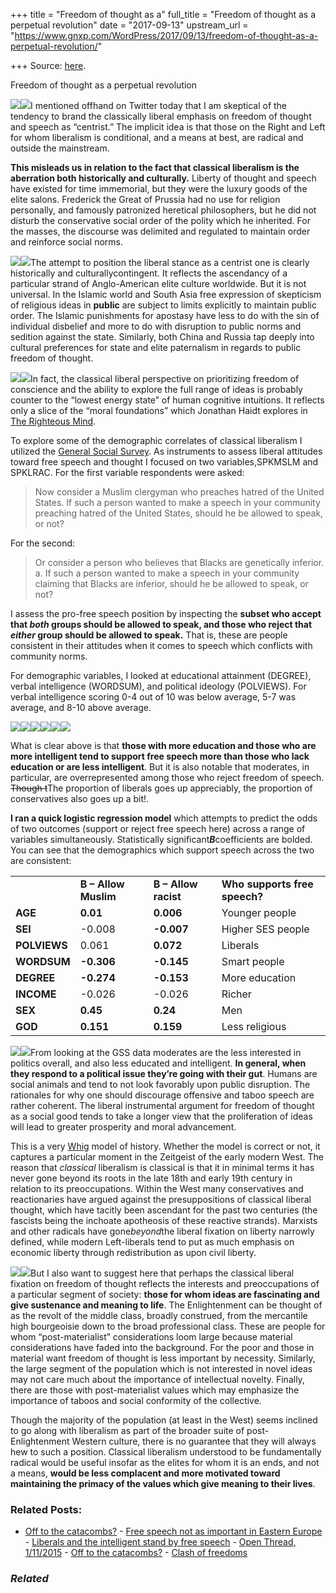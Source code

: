 +++
title = "Freedom of thought as a"
full_title = "Freedom of thought as a perpetual revolution"
date = "2017-09-13"
upstream_url = "https://www.gnxp.com/WordPress/2017/09/13/freedom-of-thought-as-a-perpetual-revolution/"

+++
Source: [here](https://www.gnxp.com/WordPress/2017/09/13/freedom-of-thought-as-a-perpetual-revolution/).

Freedom of thought as a perpetual revolution

[![](https://i0.wp.com/www.gnxp.com/WordPress/wp-content/uploads/2017/09/onLiberty.jpeg?resize=182%2C277)![](https://i0.wp.com/www.gnxp.com/WordPress/wp-content/uploads/2017/09/onLiberty.jpeg?resize=182%2C277)](https://www.amazon.com/exec/obidos/ASIN/B00A735PTG/geneexpressio-20)I mentioned offhand on Twitter today that I am skeptical of the tendency to brand the classically liberal emphasis on freedom of thought and speech as “centrist.” The implicit idea is that those on the Right and Left for whom liberalism is conditional, and a means at best, are radical and outside the mainstream.

**This misleads us in relation to the fact that classical liberalism is the aberration both historically and culturally.** Liberty of thought and speech have existed for time immemorial, but they were the luxury goods of the elite salons. Frederick the Great of Prussia had no use for religion personally, and famously patronized heretical philosophers, but he did not disturb the conservative social order of the polity which he inherited. For the masses, the discourse was delimited and regulated to maintain order and reinforce social norms.

[![](https://i0.wp.com/www.gnxp.com/WordPress/wp-content/uploads/2017/09/system_of_liberty.jpeg?resize=183%2C275)![](https://i0.wp.com/www.gnxp.com/WordPress/wp-content/uploads/2017/09/system_of_liberty.jpeg?resize=183%2C275)](https://www.amazon.com/exec/obidos/ASIN/0521182093/geneexpressio-20)The attempt to position the liberal stance as a centrist one is clearly historically and culturallycontingent. It reflects the ascendancy of a particular strand of Anglo-American elite culture worldwide. But it is not universal. In the Islamic world and South Asia free expression of skepticism of religious ideas in **public** are subject to limits explicitly to maintain public order. The Islamic punishments for apostasy have less to do with the sin of individual disbelief and more to do with disruption to public norms and sedition against the state. Similarly, both China and Russia tap deeply into cultural preferences for state and elite paternalism in regards to public freedom of thought.

[![](https://i0.wp.com/www.gnxp.com/WordPress/wp-content/uploads/2017/09/therighteousmind.jpeg?resize=150%2C231)![](https://i0.wp.com/www.gnxp.com/WordPress/wp-content/uploads/2017/09/therighteousmind.jpeg?resize=150%2C231)](https://www.amazon.com/exec/obidos/ASIN/B0052FF7YM/geneexpressio-20)In fact, the classical liberal perspective on prioritizing freedom of conscience and the ability to explore the full range of ideas is probably counter to the “lowest energy state” of human cognitive intuitions. It reflects only a slice of the “moral foundations” which Jonathan Haidt explores in [The Righteous Mind](https://www.amazon.com/exec/obidos/ASIN/B0052FF7YM/geneexpressio-20).

To explore some of the demographic correlates of classical liberalism I utilized the [General Social Survey](http://sda.berkeley.edu/sdaweb/analysis/?dataset=gss16). As instruments to assess liberal attitudes toward free speech and thought I focused on two variables,SPKMSLM and SPKLRAC. For the first variable respondents were asked:

> Now consider a Muslim clergyman who preaches hatred of the United States. If such a person wanted to make a speech in your community preaching hatred of the United States, should he be allowed to speak, or not?

For the second:

> Or consider a person who believes that Blacks are genetically inferior. a. If such a person wanted to make a speech in your community claiming that Blacks are inferior, should he be allowed to speak, or not?

I assess the pro-free speech position by inspecting the **subset who accept that *both* groups should be allowed to speak, and those who reject that *either* group should be allowed to speak.** That is, these are people consistent in their attitudes when it comes to speech which conflicts with community norms.

For demographic variables, I looked at educational attainment (DEGREE), verbal intelligence (WORDSUM), and political ideology (POLVIEWS). For verbal intelligence scoring 0-4 out of 10 was below average, 5-7 was average, and 8-10 above average.

[![](https://i0.wp.com/www.gnxp.com/WordPress/wp-content/uploads/2017/09/offensive_speech1.jpg?resize=625%2C426)![](https://i0.wp.com/www.gnxp.com/WordPress/wp-content/uploads/2017/09/offensive_speech1.jpg?resize=625%2C426)](https://i0.wp.com/www.gnxp.com/WordPress/wp-content/uploads/2017/09/offensive_speech1.jpg)[![](https://i0.wp.com/www.gnxp.com/WordPress/wp-content/uploads/2017/09/offensive_speech2.jpg?resize=625%2C404)![](https://i0.wp.com/www.gnxp.com/WordPress/wp-content/uploads/2017/09/offensive_speech2.jpg?resize=625%2C404)](https://i0.wp.com/www.gnxp.com/WordPress/wp-content/uploads/2017/09/offensive_speech2.jpg)[![](https://i0.wp.com/www.gnxp.com/WordPress/wp-content/uploads/2017/09/offensive_ideology.jpg?resize=625%2C407)![](https://i0.wp.com/www.gnxp.com/WordPress/wp-content/uploads/2017/09/offensive_ideology.jpg?resize=625%2C407)](https://i0.wp.com/www.gnxp.com/WordPress/wp-content/uploads/2017/09/offensive_ideology.jpg)

What is clear above is that **those with more education and those who are more intelligent tend to support free speech more than those who lack education or are less intelligent**. But it is also notable that moderates, in particular, are overrepresented among those who reject freedom of speech. ~~Though t~~The proportion of liberals goes up appreciably, the proportion of conservatives also goes up a bit!.

**I ran a quick logistic regression model** which attempts to predict the odds of two outcomes (support or reject free speech here) across a range of variables simultaneously. Statistically significant***B***coefficients are bolded. You can see that the demographics which support speech across the two are consistent:

|              |                      |                      |                               |
|--------------|----------------------|----------------------|-------------------------------|
|              | **B – Allow Muslim** | **B – Allow racist** | **Who supports free speech?** |
| **AGE**      | **0.01**             | **0.006**            | Younger people                |
| **SEI**      | -0.008               | **-0.007**           | Higher SES people             |
| **POLVIEWS** | 0.061                | **0.072**            | Liberals                      |
| **WORDSUM**  | **-0.306**           | **-0.145**           | Smart people                  |
| **DEGREE**   | **-0.274**           | **-0.153**           | More education                |
| **INCOME**   | -0.026               | -0.026               | Richer                        |
| **SEX**      | **0.45**             | **0.24**             | Men                           |
| **GOD**      | **0.151**            | **0.159**            | Less religious                |

[![](https://i0.wp.com/www.gnxp.com/WordPress/wp-content/uploads/2017/09/theEnlightenedEconomy.jpeg?resize=184%2C275)![](https://i0.wp.com/www.gnxp.com/WordPress/wp-content/uploads/2017/09/theEnlightenedEconomy.jpeg?resize=184%2C275)](https://www.amazon.com/exec/obidos/ASIN/0300189516/geneexpressio-20)From looking at the GSS data moderates are the less interested in politics overall, and also less educated and intelligent. **In general, when they respond to a political issue they’re going with their gut**. Humans are social animals and tend to not look favorably upon public disruption. The rationales for why one should discourage offensive and taboo speech are rather coherent. The liberal instrumental argument for freedom of thought as a social good tends to take a longer view that the proliferation of ideas will lead to greater prosperity and moral advancement.

This is a very [Whig](https://en.wikipedia.org/wiki/Whig_history) model of history. Whether the model is correct or not, it captures a particular moment in the Zeitgeist of the early modern West. The reason that *classical* liberalism is classical is that it in minimal terms it has never gone beyond its roots in the late 18th and early 19th century in relation to its preoccupations. Within the West many conservatives and reactionaries have argued against the presuppositions of classical liberal thought, which have tacitly been ascendant for the past two centuries (the fascists being the inchoate apotheosis of these reactive strands). Marxists and other radicals have gone*beyond*the liberal fixation on liberty narrowly defined, while modern Left-liberals tend to put as much emphasis on economic liberty through redistribution as upon civil liberty.

[![](https://i0.wp.com/www.gnxp.com/WordPress/wp-content/uploads/2017/09/watsonideas.jpeg?resize=200%2C252)![](https://i0.wp.com/www.gnxp.com/WordPress/wp-content/uploads/2017/09/watsonideas.jpeg?resize=200%2C252)](https://www.amazon.com/exec/obidos/ASIN/B000FCKC5G/geneexpressio-20)But I also want to suggest here that perhaps the classical liberal fixation on freedom of thought reflects the interests and preoccupations of a particular segment of society: **those for whom ideas are fascinating and give sustenance and meaning to life**. The Enlightenment can be thought of as the revolt of the middle class, broadly construed, from the mercantile high bourgeoisie down to the broad professional class. These are people for whom “post-materialist” considerations loom large because material considerations have faded into the background. For the poor and those in material want freedom of thought is less important by necessity. Similarly, the large segment of the population which is not interested in novel ideas may not care much about the importance of intellectual novelty. Finally, there are those with post-materialist values which may emphasize the importance of taboos and social conformity of the collective.

Though the majority of the population (at least in the West) seems inclined to go along with liberalism as part of the broader suite of post-Enlightenment Western culture, there is no guarantee that they will always hew to such a position. Classical liberalism understood to be fundamentally radical would be useful insofar as the elites for whom it is an ends, and not a means, **would be less complacent and more motivated toward maintaining the primacy of the values which give meaning to their lives**.

### Related Posts:

- [Off to the
  catacombs?](https://www.gnxp.com/WordPress/2005/01/22/off-to-the-catacombs-2/) - [Free speech not as important in Eastern
  Europe](https://www.gnxp.com/WordPress/2009/05/06/free-speech-not-as-important-in-eastern-europe/) - [Liberals and the intelligent stand by free
  speech](https://www.gnxp.com/WordPress/2015/05/05/liberals-and-the-intelligent-stand-by-free-speech/) - [Open Thread,
  1/11/2015](https://www.gnxp.com/WordPress/2015/01/11/open-thread-1112015/) - [Off to the
  catacombs?](https://www.gnxp.com/WordPress/2005/01/22/off-to-the-catacombs/) - [Clash of
  freedoms](https://www.gnxp.com/WordPress/2006/04/18/clash-of-freedoms/)

### *Related*

[](https://www.addtoany.com/add_to/facebook?linkurl=https%3A%2F%2Fwww.gnxp.com%2FWordPress%2F2017%2F09%2F13%2Ffreedom-of-thought-as-a-perpetual-revolution%2F&linkname=Freedom%20of%20thought%20as%20a%20perpetual%20revolution "Facebook")[](https://www.addtoany.com/add_to/twitter?linkurl=https%3A%2F%2Fwww.gnxp.com%2FWordPress%2F2017%2F09%2F13%2Ffreedom-of-thought-as-a-perpetual-revolution%2F&linkname=Freedom%20of%20thought%20as%20a%20perpetual%20revolution "Twitter")[](https://www.addtoany.com/add_to/email?linkurl=https%3A%2F%2Fwww.gnxp.com%2FWordPress%2F2017%2F09%2F13%2Ffreedom-of-thought-as-a-perpetual-revolution%2F&linkname=Freedom%20of%20thought%20as%20a%20perpetual%20revolution "Email")[](https://www.addtoany.com/share)
